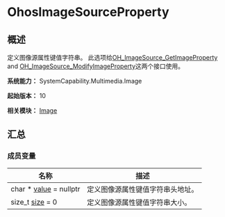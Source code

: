 # OhosImageSourceProperty


## 概述

定义图像源属性键值字符串。 此选项给[OH_ImageSource_GetImageProperty](image.md#oh_imagesource_getimageproperty) and [OH_ImageSource_ModifyImageProperty](image.md#oh_imagesource_modifyimageproperty)这两个接口使用。

**系统能力：** SystemCapability.Multimedia.Image

**起始版本：** 10

**相关模块：** [Image](image.md)


## 汇总


### 成员变量

| 名称 | 描述 | 
| -------- | -------- |
| char \* [value](image.md#value) = nullptr | 定义图像源属性键值字符串头地址。 |
| size_t [size](image.md#size-77) = 0 | 定义图像源属性键值字符串大小。 |
